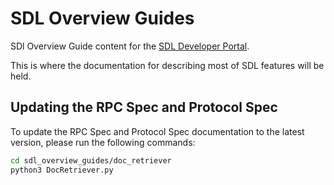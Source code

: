 # SDL Overview Guides
SDl Overview Guide content for the [SDL Developer Portal](https://smartdevicelink.com/en/guides/sdl-overview-guides/introduction/).

This is where the documentation for describing most of SDL features will be held.

## Updating the RPC Spec and Protocol Spec

To update the RPC Spec and Protocol Spec documentation to the latest version, please run the following commands:

```bash
cd sdl_overview_guides/doc_retriever
python3 DocRetriever.py
```

